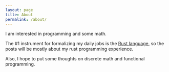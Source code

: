 ```yaml
---
layout: page
title: About
permalink: /about/
---
```


I am interested in programming and some math.

The #1 instrument for formalizing my daily jobs 
is the [Rust language](https://rust-lang.org/),
so the posts will be mostly about my rust programming experience.

Also, I hope to put some thoughts on discrete math
and functional programming.
